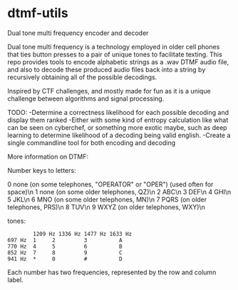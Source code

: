 # dtmf-utils
Dual tone multi frequency encoder and decoder

Dual tone multi frequency is a technology employed in older cell phones that ties button presses to a pair of unique tones to facilitate texting.
This repo provides tools to encode alphabetic strings as a .wav DTMF audio file, and also to decode these produced audio files back into a string by
recursively obtaining all of the possible decodings.

Inspired by CTF challenges, and mostly made for fun as it is a unique challenge between algorithms and signal processing.


TODO:
  -Determine a correctness likelihood for each possible decoding and display them ranked
    -Either with some kind of entropy calculation like what can be seen on cyberchef, or something more exotic maybe, such as deep learning to determine likelihood of a decoding
     being valid english.
  -Create a single commandline tool for both encoding and decoding

More information on DTMF:

Number keys to letters:

0	none (on some telephones, "OPERATOR" or "OPER")  (used often for space)\n
1	none (on some older telephones, QZ)\n
2	ABC\n
3	DEF\n
4	GHI\n
5	JKL\n
6	MNO (on some older telephones, MN)\n
7	PQRS (on older telephones, PRS)\n
8	TUV\n
9	WXYZ (on older telephones, WXY)\n

tones:

	        1209 Hz	1336 Hz	1477 Hz	1633 Hz
    697 Hz	1	  2	        3	       A
    770 Hz	4	  5	        6	       B
    852 Hz	7	  8	        9	       C
    941 Hz	*	  0	        #	       D
 
Each number has two frequencies, represented by the row and column label.
